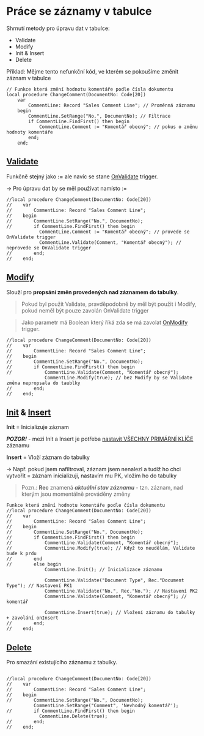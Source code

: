 # Práce se záznamy v tabulce

Shrnutí metody pro úpravu dat v tabulce:

- Validate
- Modify
- Init & Insert
- Delete

Příklad: Mějme tento nefunkční kód, ve kterém se pokoušíme změnit záznam v tabulce
```al
// Funkce která změní hodnotu komentáře podle čísla dokumentu
local procedure ChangeComment(DocumentNo: Code[20]) 
    var
        CommentLine: Record "Sales Comment Line"; // Proměnná záznamu
    begin
        CommentLine.SetRange("No.", DocumentNo); // Filtrace
        if CommentLine.FindFirst() then begin
            CommentLine.Comment := "Komentář obecný"; // pokus o změnu hodnoty komentáře
        end;                 
    end;
```

## [Validate](https://learn.microsoft.com/en-us/dynamics365/business-central/dev-itpro/developer/methods-auto/record/record-validate-method)

Funkčně stejný jako **:=** ale navíc se stane [OnValidate](https://learn.microsoft.com/en-us/dynamics365/business-central/dev-itpro/developer/triggers-auto/field/devenv-onvalidate-field-trigger) trigger.

→ Pro úpravu dat by se měl používat namísto :=

```al
//local procedure ChangeComment(DocumentNo: Code[20]) 
//    var
//        CommentLine: Record "Sales Comment Line";
//    begin
//        CommentLine.SetRange("No.", DocumentNo);
//        if CommentLine.FindFirst() then begin
            CommentLine.Comment := "Komentář obecný"; // provede se OnValidate trigger
            CommentLine.Validate(Comment, "Komentář obecný"); // neprovede se OnValidate trigger
//        end;                 
//    end;
```

## [Modify](https://learn.microsoft.com/en-us/dynamics-nav/modify-function--record-)

Slouží pro **propsání změn provedených nad záznamem do tabulky**.

> Pokud byl použit Validate, pravděpodobně by měl být použit i Modify, pokud neměl být pouze zavolán OnValidate trigger

> Jako parametr má Boolean který říká zda se má zavolat [OnModify](https://learn.microsoft.com/en-us/dynamics365/business-central/dev-itpro/developer/triggers-auto/table/devenv-onmodify-table-trigger) trigger.

```al
//local procedure ChangeComment(DocumentNo: Code[20]) 
//    var
//        CommentLine: Record "Sales Comment Line";
//    begin
//        CommentLine.SetRange("No.", DocumentNo);
//        if CommentLine.FindFirst() then begin
//            CommentLine.Validate(Comment, "Komentář obecný");
              CommentLine.Modify(true); // bez Modify by se Validate změna nepropsala do taublky
//        end;                 
//    end;
```

## [Init](https://learn.microsoft.com/en-us/dynamics365/business-central/dev-itpro/developer/methods-auto/record/record-init-method) & [Insert](https://learn.microsoft.com/en-us/dynamics365/business-central/dev-itpro/developer/methods-auto/record/record-insert--method)

**Init** = Inicializuje záznam

***POZOR!*** - mezi Init a Insert je potřeba <ins>nastavit VŠECHNY PRIMÁRNÍ KLÍČE</ins> záznamu

**Insert** = Vloží záznam do tabulky

→ Např. pokud jsem nafiltroval, záznam jsem nenalezl a tudíž ho chci vytvořit = záznam inicializuji, nastavím mu PK, vložím ho do tabulky

> Pozn.: **Rec** znamená ***aktuální stav záznamu*** - tzn. záznam, nad kterým jsou momentálně prováděny změny

```al
Funkce která změní hodnotu komentáře podle čísla dokumentu
//local procedure ChangeComment(DocumentNo: Code[20]) 
//    var
//        CommentLine: Record "Sales Comment Line";
//    begin
//        CommentLine.SetRange("No.", DocumentNo);
//        if CommentLine.FindFirst() then begin
//            CommentLine.Validate(Comment, "Komentář obecný");
//            CommentLine.Modify(true); // Když to neudělám, Validate bude k prdu
//        end
//        else begin
              CommentLine.Init(); // Inicializace záznamu

              CommentLine.Validate("Document Type", Rec."Document Type"); // Nastavení PK1
              CommentLine.Validate("No.", Rec."No."); // Nastavení PK2
              CommentLine.Validate(Comment, "Komentář obecný"); // komentář
              
              CommentLine.Insert(true); // Vložení záznamu do tabulky + zavolání onInsert
//        end;                
//    end;
```
## [Delete](https://learn.microsoft.com/en-us/dynamics365/business-central/dev-itpro/developer/methods-auto/record/record-delete-method)

Pro smazání existujícího záznamu z tabulky.

```al
 
//local procedure ChangeComment(DocumentNo: Code[20]) 
//    var
//        CommentLine: Record "Sales Comment Line";
//    begin
//        CommentLine.SetRange("No.", DocumentNo);
          CommentLine.SetRange("Comment", 'Nevhodný komentář');
//        if CommentLine.FindFirst() then begin
            CommentLine.Delete(true);
//        end;                
//    end;
```
